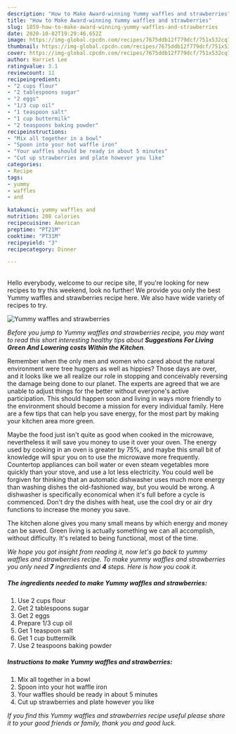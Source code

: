 ```yaml
---
description: "How to Make Award-winning Yummy waffles and strawberries"
title: "How to Make Award-winning Yummy waffles and strawberries"
slug: 1859-how-to-make-award-winning-yummy-waffles-and-strawberries
date: 2020-10-02T19:29:46.652Z
image: https://img-global.cpcdn.com/recipes/7675ddb12f779dcf/751x532cq70/yummy-waffles-and-strawberries-recipe-main-photo.jpg
thumbnail: https://img-global.cpcdn.com/recipes/7675ddb12f779dcf/751x532cq70/yummy-waffles-and-strawberries-recipe-main-photo.jpg
cover: https://img-global.cpcdn.com/recipes/7675ddb12f779dcf/751x532cq70/yummy-waffles-and-strawberries-recipe-main-photo.jpg
author: Harriet Lee
ratingvalue: 3.1
reviewcount: 11
recipeingredient:
- "2 cups flour"
- "2 tablespoons sugar"
- "2 eggs"
- "1/3 cup oil"
- "1 teaspoon salt"
- "1 cup buttermilk"
- "2 teaspoons baking powder"
recipeinstructions:
- "Mix all together in a bowl"
- "Spoon into your hot waffle iron"
- "Your waffles should be ready in about 5 minutes"
- "Cut up strawberries and plate however you like"
categories:
- Recipe
tags:
- yummy
- waffles
- and

katakunci: yummy waffles and 
nutrition: 208 calories
recipecuisine: American
preptime: "PT21M"
cooktime: "PT31M"
recipeyield: "3"
recipecategory: Dinner

---
```

<br>
Hello everybody, welcome to our recipe site, If you're looking for new recipes to try this weekend, look no further! We provide you only the best Yummy waffles and strawberries recipe here. We also have wide variety of recipes to try.
<br>


![Yummy waffles and strawberries](https://img-global.cpcdn.com/recipes/7675ddb12f779dcf/751x532cq70/yummy-waffles-and-strawberries-recipe-main-photo.jpg)

<i>Before you jump to Yummy waffles and strawberries recipe, you may want to read this short interesting healthy tips about 
<strong>Suggestions For Living Green And Lowering costs Within the Kitchen</strong>.</i>
</br>

Remember when the only men and women who cared about the natural environment were tree huggers as well as hippies? Those days are over, and it looks like we all realize our role in stopping and conceivably reversing the damage being done to our planet. The experts are agreed that we are unable to adjust things for the better without everyone's active participation. This should happen soon and living in ways more friendly to the environment should become a mission for every individual family. Here are a few tips that can help you save energy, for the most part by making your kitchen area more green.

Maybe the food just isn't quite as good when cooked in the microwave, nevertheless it will save you money to use it over your oven. The energy used by cooking in an oven is greater by 75%, and maybe this small bit of knowledge will spur you on to use the microwave more frequently. Countertop appliances can boil water or even steam vegetables more quickly than your stove, and use a lot less electricity. You could well be forgiven for thinking that an automatic dishwasher uses much more energy than washing dishes the old-fashioned way, but you would be wrong. A dishwasher is specifically economical when it's full before a cycle is commenced. Don't dry the dishes with heat, use the cool dry or air dry functions to increase the money you save.

The kitchen alone gives you many small means by which energy and money can be saved. Green living is actually something we can all accomplish, without difficulty. It's related to being functional, most of the time.


<i>We hope you got insight from reading it, now let's go back to yummy waffles and strawberries recipe. To make yummy waffles and strawberries you only need <strong>7</strong> ingredients and <strong>4</strong> steps. Here is how you cook it.
</i>

##### The ingredients needed to make Yummy waffles and strawberries:

1. Use 2 cups flour
1. Get 2 tablespoons sugar
1. Get 2 eggs
1. Prepare 1/3 cup oil
1. Get 1 teaspoon salt
1. Get 1 cup buttermilk
1. Use 2 teaspoons baking powder


##### Instructions to make Yummy waffles and strawberries:

1. Mix all together in a bowl
1. Spoon into your hot waffle iron
1. Your waffles should be ready in about 5 minutes
1. Cut up strawberries and plate however you like


<i>If you find this Yummy waffles and strawberries recipe useful please share it to your good friends or family, thank you and good luck.</i>
